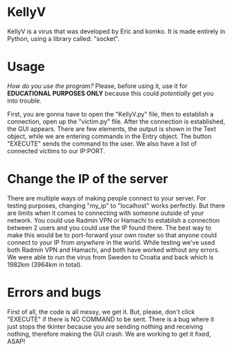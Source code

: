 # KellyV
KellyV is a virus that was developed by Eric and komko.
It is made entirely in Python, using a library called: "socket".

 # Usage
 *How do you use the program?*
 Please, before using it, use it for **EDUCATIONAL PURPOSES ONLY** because this could *potentially* get you into trouble.
 
 First, you are gonna have to open the "KellyV.py" file, then to establish a connection, open up the "victim.py" file. 
 After the connection is established, the GUI appears. 
 There are few elements, the output is shown in the Text object, while we are entering commands in the Entry object.
 The button "EXECUTE" sends the command to the user.
 We also have a list of connected victims to our IP:PORT.

# Change the IP of the server
There are multiple ways of making people connect to your server.
For testing purposes, changing "my_ip" to "localhost" works perfectly. But there are limits when it comes to connecting with someone outside of your network.
You could use Radmin VPN or Hamachi to establish a connection between 2 users and you could use the IP found there.
The best way to make this would be to port-forward your own router so that anyone could connect to your IP from *anywhere* in the world. 
While testing we've used both Radmin VPN and Hamachi, and both have worked without any errors. We were able to run the virus from Sweden to Croatia and back which is 1982km (3964km in total).

# Errors and bugs
First of all, the code is all messy, we get it.
But, please, don't click "EXECUTE" if there is NO COMMAND to be sent. There is a bug where it just stops the tkinter because you are sending nothing and receiving nothing, therefore making the GUI crash.
We are working to get it fixed, ASAP!
